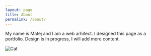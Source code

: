 ```yaml
---
layout: page
title: About
permalink: /about/
---
```



My name is Matej and I am a web arhitect. I designed this page as a portfolio. Design is in progress, I will add more content.

![Cat](https://media.giphy.com/media/vFKqnCdLPNOKc/giphy.gif)